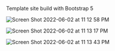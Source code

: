 Template site build with Bootstrap 5

![Screen Shot 2022-06-02 at 11 12 58 PM](https://user-images.githubusercontent.com/95257445/171779525-657c1f62-ddcb-4c95-ac92-870c75b6922c.png)

![Screen Shot 2022-06-02 at 11 13 17 PM](https://user-images.githubusercontent.com/95257445/171779549-e758576a-d7d8-4526-80b7-7b42cbc1d590.png)

![Screen Shot 2022-06-02 at 11 13 43 PM](https://user-images.githubusercontent.com/95257445/171779559-3af25271-2a82-4af8-8516-700519ac25b0.png)
